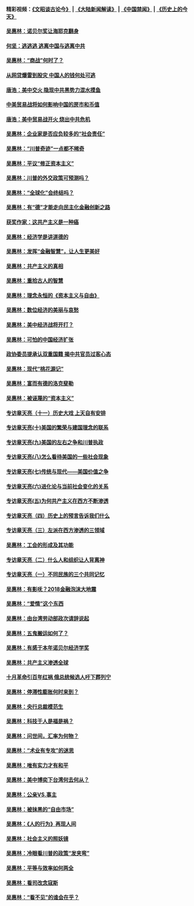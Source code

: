 #### 精彩视频：[《文昭谈古论今》](https://github.com/gfw-breaker/wenzhao/blob/master/README.md?t=01180031) | [《大陆新闻解读》](https://github.com/gfw-breaker/ntdtv-comedy/blob/master/README.md?t=01180031) | [《中国禁闻》](https://github.com/gfw-breaker/ntdtv-news/blob/master/README.md?t=01180031) | [《历史上的今天》](https://github.com/gfw-breaker/today-in-history/blob/master/README.md?t=01180031) 

#### [吴惠林：诺贝尔奖让海耶克翻身](../pages/nsc423/n10890049.md?t=01180031) 

#### [何坚：逃逃逃 逃离中国与逃离中共](../pages/nsc423/n10592891.md?t=01180031) 

#### [吴惠林：“商战”何时了？](../pages/nsc423/n10573558.md?t=01180031) 

#### [从网贷爆雷到股灾 中国人的钱何处可逃](../pages/nsc423/n10572800.md?t=01180031) 

#### [唐浩：美中交火 隐现中共黑势力混水摸鱼](../pages/nsc423/n10544040.md?t=01180031) 

#### [中美贸易战将如何影响中国的房市和币值](../pages/nsc423/n10543697.md?t=01180031) 

#### [唐浩：美中贸易战开火 烧出中共危机](../pages/nsc423/n10540126.md?t=01180031) 

#### [吴惠林：企业家是否应负较多的“社会责任”](../pages/nsc423/n10535022.md?t=01180031) 

#### [吴惠林：“川普奇迹”一点都不稀奇](../pages/nsc423/n10512808.md?t=01180031) 

#### [吴惠林：平议“修正资本主义”](../pages/nsc423/n10495724.md?t=01180031) 

#### [吴惠林：川普的外交政策可预测吗？](../pages/nsc423/n10462387.md?t=01180031) 

#### [吴惠林：“全球化”会终结吗？](../pages/nsc423/n10452838.md?t=01180031) 

#### [吴惠林：有“德”才能走向民主化金融创新之路](../pages/nsc423/n10432292.md?t=01180031) 

#### [获奖作家：这共产主义是一种癌](../pages/nsc423/n10431541.md?t=01180031) 

#### [吴惠林：经济学是讲道德的](../pages/nsc423/n10398014.md?t=01180031) 

#### [吴惠林：发挥“金融智慧”，让人生更美好](../pages/nsc423/n10375019.md?t=01180031) 

#### [吴惠林：共产主义的真相](../pages/nsc423/n10351394.md?t=01180031) 

#### [吴惠林：重拾古人的智慧](../pages/nsc423/n10337691.md?t=01180031) 

#### [吴惠林：理念永恒的《资本主义与自由》](../pages/nsc423/n10316274.md?t=01180031) 

#### [吴惠林：数位经济的美丽与哀愁](../pages/nsc423/n10292946.md?t=01180031) 

#### [吴惠林：美中经济战将开打？](../pages/nsc423/n10258825.md?t=01180031) 

#### [吴惠林：可怕的中国经济扩张](../pages/nsc423/n10219147.md?t=01180031) 

#### [政协委员提承认双重国籍 揭中共官员过客心态](../pages/nsc423/n10208809.md?t=01180031) 

#### [吴惠林：现代“桃花源记”](../pages/nsc423/n10185234.md?t=01180031) 

#### [吴惠林：富而有德的洛克斐勒](../pages/nsc423/n10142264.md?t=01180031) 

#### [吴惠林：被诬蔑的“资本主义”](../pages/nsc423/n10124816.md?t=01180031) 

#### [专访章天亮（十一）历史大戏 上天自有安排](../pages/nsc423/n10094905.md?t=01180031) 

#### [专访章天亮(十)美国的繁荣与建国理念的联系](../pages/nsc423/n10094899.md?t=01180031) 

#### [专访章天亮(九)美国的左右之争和川普执政](../pages/nsc423/n10094889.md?t=01180031) 

#### [专访章天亮(八)怎么看待美国的一些社会现象](../pages/nsc423/n10094857.md?t=01180031) 

#### [专访章天亮(七)传统与现代——美国价值之争](../pages/nsc423/n10093140.md?t=01180031) 

#### [专访章天亮(六)进化论与当前社会变化的关系](../pages/nsc423/n10092036.md?t=01180031) 

#### [专访章天亮(五)为何共产主义在西方不断渗透](../pages/nsc423/n10083620.md?t=01180031) 

#### [专访章天亮（四）历史上的预言告诉我们什么](../pages/nsc423/n10083606.md?t=01180031) 

#### [专访章天亮（三）左派在西方渗透的三领域](../pages/nsc423/n10081115.md?t=01180031) 

#### [吴惠林：工会的形成及其功能](../pages/nsc423/n10080633.md?t=01180031) 

#### [专访章天亮（二）什么人和组织让人背离神](../pages/nsc423/n10076637.md?t=01180031) 

#### [专访章天亮（一）不同民族的三个共同记忆](../pages/nsc423/n10074188.md?t=01180031) 

#### [吴惠林：有影呒？2018金融泡沫大地震](../pages/nsc423/n10040534.md?t=01180031) 

#### [吴惠林：“爱情”这个东西](../pages/nsc423/n10019423.md?t=01180031) 

#### [吴惠林：由台湾劳动部政次请辞说起](../pages/nsc423/n9979679.md?t=01180031) 

#### [吴惠林：五鬼搬运如何了？](../pages/nsc423/n9925338.md?t=01180031) 

#### [吴惠林：有感于本年诺贝尔经济学奖](../pages/nsc423/n9871883.md?t=01180031) 

#### [吴惠林：共产主义渗透全球](../pages/nsc423/n9812748.md?t=01180031) 

#### [十月革命引百年红祸 俄总统候选人吁下葬列宁](../pages/nsc423/n9810182.md?t=01180031) 

#### [吴惠林：停滞性膨胀何时来到？](../pages/nsc423/n9764136.md?t=01180031) 

#### [吴惠林：央行总裁模范生](../pages/nsc423/n9728134.md?t=01180031) 

#### [吴惠林：科技于人是福是祸？](../pages/nsc423/n9672982.md?t=01180031) 

#### [吴惠林：问世间，汇率为何物？](../pages/nsc423/n9621788.md?t=01180031) 

#### [吴惠林：“术业有专攻”的迷思](../pages/nsc423/n9580363.md?t=01180031) 

#### [吴惠林：唯有实力才有和平](../pages/nsc423/n9529599.md?t=01180031) 

#### [吴惠林：美中博奕下台湾何去何从？](../pages/nsc423/n9483598.md?t=01180031) 

#### [吴惠林：公亲VS.事主](../pages/nsc423/n9425637.md?t=01180031) 

#### [吴惠林：被抹黑的“自由市场”](../pages/nsc423/n9351545.md?t=01180031) 

#### [吴惠林：《人的行为》再现人间](../pages/nsc423/n9296339.md?t=01180031) 

#### [吴惠林：社会主义的照妖镜](../pages/nsc423/n9243460.md?t=01180031) 

#### [吴惠林：冷眼看川普的政策“发夹弯”](../pages/nsc423/n9120684.md?t=01180031) 

#### [吴惠林：平等与效率如何两全](../pages/nsc423/n9075430.md?t=01180031) 

#### [吴惠林：看司改念寇斯](../pages/nsc423/n9024915.md?t=01180031) 

#### [吴惠林：“看不见”的谁会在乎？](../pages/nsc423/n8977488.md?t=01180031) 

